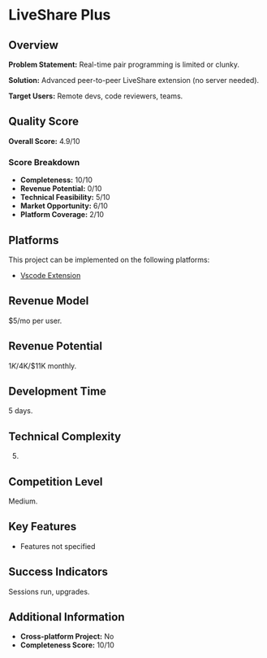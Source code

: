 # LiveShare Plus

## Overview
**Problem Statement:** Real-time pair programming is limited or clunky.

**Solution:** Advanced peer-to-peer LiveShare extension (no server needed).

**Target Users:** Remote devs, code reviewers, teams.

## Quality Score
**Overall Score:** 4.9/10

### Score Breakdown
- **Completeness:** 10/10
- **Revenue Potential:** 0/10
- **Technical Feasibility:** 5/10
- **Market Opportunity:** 6/10
- **Platform Coverage:** 2/10

## Platforms
This project can be implemented on the following platforms:
- [Vscode Extension](./platforms/vscode-extension/)

## Revenue Model
$5/mo per user.

## Revenue Potential
$1K/$4K/$11K monthly.

## Development Time
5 days.

## Technical Complexity
5.

## Competition Level
Medium.

## Key Features
- Features not specified

## Success Indicators
Sessions run, upgrades.

## Additional Information
- **Cross-platform Project:** No
- **Completeness Score:** 10/10
